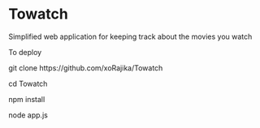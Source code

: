 # Towatch
Simplified web application for keeping track about the movies you watch
<p> To deploy </p>
<p> git clone https://github.com/xoRajika/Towatch </p>
<p> cd Towatch </p>
<p> npm install </p>
<p> node app.js </p>

